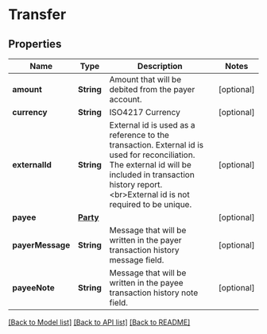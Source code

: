 # Transfer

## Properties
Name | Type | Description | Notes
------------ | ------------- | ------------- | -------------
**amount** | **String** | Amount that will be debited from the payer account. | [optional] 
**currency** | **String** | ISO4217 Currency | [optional] 
**externalId** | **String** | External id is used as a reference to the transaction. External id is used for reconciliation. The external id will be included in transaction history report. &lt;br&gt;External id is not required to be unique. | [optional] 
**payee** | [**Party**](Party.md) |  | [optional] 
**payerMessage** | **String** | Message that will be written in the payer transaction history message field. | [optional] 
**payeeNote** | **String** | Message that will be written in the payee transaction history note field. | [optional] 

[[Back to Model list]](../README.md#documentation-for-models) [[Back to API list]](../README.md#documentation-for-api-endpoints) [[Back to README]](../README.md)


